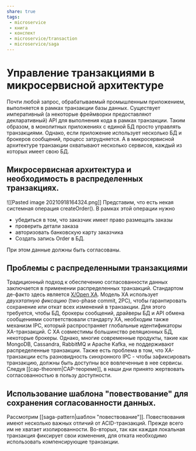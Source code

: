 ```yaml
---
share: true
tags: 
 - microservice
 - книга
 - конспект
 - microservice/transaction
 - microservice/saga
---
```

# Управление транзакциями в микросервисной архитектуре
Почти любой запрос, обрабатываемый промышленным приложением, выполняется в рамках транзакции базы данных. Существует императивный (а некоторые фреймворки предоставляют декларативный) API для выполнения кода в рамках транзакции. Таким образом, в монолитных приложениях с единой БД просто управлять транзакциями. Однако, если приложение использует несколько БД и брокеров сообщений, процесс затрудняется. А в микросервисной архитектуре транзакции охватывают несколько сервисов, каждый из которых имеет свою БД.
## Микросервисная архитектура и необходимость в распределенных транзакциях.
![[Pasted image 20210918164324.png]]
Представим, что есть некая системная операция createOrder(). В рамках этой операции нужно
 - убедиться в том, что заказчик имеет право размещать заказы
 - проверить детали заказа
 - авторизовать банковскую карту заказчика
 - Создать запись Order в БД.
 
При этом данные должны быть согласованы.
## Проблемы с распределенными транзакциями
Традиционный подход к обеспечению согласованности данных заключается в применении распределенных транзакций. Стандартом де-факто здесь является [X/Open XA](https://ru.wikipedia.org/wiki/XA). Модель XA использует *двухэтапную фиксацию* (two-phase commit, 2PC), чтобы гарантировать сохранение или откат всех изменений в транзакции. Для этого требуется, чтобы БД, брокеры сообщений, драйверы БД и API обмена сообщениями соответствовали стандарту XA, необходим также механизм IPC, который распространяет глобальные идентификаторы XA-транзакций. С XA совместимы большинство реляционных БД, некоторые брокеры.
Однако, многие современные продукты, такие как MongoDB, Cassandra, RabbitMQ и Apache Kafka, не поддерживают распределенные транзакции.
Также есть проблема в том, что XA-транзакции есть разновидность синхронного IPC - чтобы зафиксировать транзакцию, должны быть доступны все вовлеченные в нее сервисы.
Следуя [[cap-theorem|CAP-теореме]], в наши дни принято жертвовать согласованностью в пользу доступности.
## Использование шаблона "повествование" для сохранения согласованности данных.
Рассмотрим [[saga-pattern|шаблон "повествование"]]. Повествования имеют несколько важных отличий от ACID-транзакций. Прежде всего им не хватает изолированности. Во-вторых, так как каждая локальная транзакция фиксирует свои изменения, для отката необходимо использовать компенсирующие транзакции.

